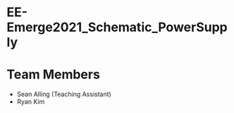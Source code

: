 # EE-Emerge2021_Schematic_PowerSupply

# Team Members
* Sean Alling (Teaching Assistant)
* Ryan Kim
